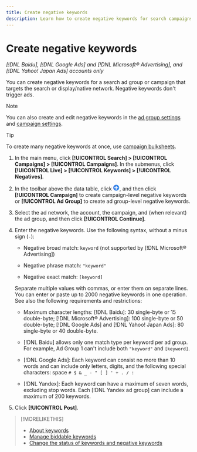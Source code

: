```yaml
---
title: Create negative keywords
description: Learn how to create negative keywords for search campaigns and ad groups.
---
```

# Create negative keywords

*[!DNL Baidu], [!DNL Google Ads] and [!DNL Microsoft® Advertising], and [!DNL Yahoo! Japan Ads] accounts only*

You can create negative keywords for a search ad group or campaign that targets the search or display/native network. Negative keywords don't trigger ads.

>[!NOTE]
>You can also create and edit negative keywords in the [ad group settings](/help/search-social-commerce/campaign-management/campaigns/ad-group-manage.md) and [campaign settings](/help/search-social-commerce/campaign-management/campaigns/campaign-manage.md).

>[!TIP]
>To create many negative keywords at once, use [campaign bulksheets](/help/search-social-commerce/campaign-management/bulksheets/bulksheet-about.md).

1. In the main menu, click **[!UICONTROL Search] > [!UICONTROL Campaigns] > [!UICONTROL Campaigns]**. In the submenus, click **[!UICONTROL Live] > [!UICONTROL Keywords] > [!UICONTROL Negatives]**.

1. In the toolbar above the data table, click ![Create](/help/search-social-commerce/assets/add.png "Create"), and then click **[!UICONTROL Campaign]** to create campaign-level negative keywords or **[!UICONTROL Ad Group]** to create ad group-level negative keywords.

1. Select the ad network, the account, the campaign, and (when relevant) the ad group, and then click **[!UICONTROL Continue]**.

1. Enter the negative keywords. Use the following syntax, without a minus sign (`-`):

   * Negative broad match: `keyword` (not supported by [!DNL Microsoft® Advertising])
   
   * Negative phrase match: `"keyword"`
   
   * Negative exact match: `[keyword]`

   Separate multiple values with commas, or enter them on separate lines. You can enter or paste up to 2000 negative keywords in one operation. See also the following requirements and restrictions:
   
   * Maximum character lengths: [!DNL Baidu]: 30 single-byte or 15 double-byte; [!DNL Microsoft® Advertising]: 100 single-byte or 50 double-byte; [!DNL Google Ads] and [!DNL Yahoo! Japan Ads]: 80 single-byte or 40 double-byte.
   
   * [!DNL Baidu] allows only one match type per keyword per ad group. For example, Ad Group 1 can't include both `"keyword"` and `[keyword]`.
   
   * [!DNL Google Ads]: Each keyword can consist no more than 10 words and can include only letters, digits, and the following special characters: space `# $ & _ - " [ ] ' + . / :`
   
   * [!DNL Yandex]: Each keyword can have a maximum of seven words, excluding stop words. Each [!DNL Yandex ad group] can include a maximum of 200 keywords.

1. Click **[!UICONTROL Post]**.

>[!MORELIKETHIS]
>
>* [About keywords](keyword-about.md)
>* [Manage biddable keywords](keyword-manage.md)
>* [Change the status of keywords and negative keywords](keyword-status-edit.md)
